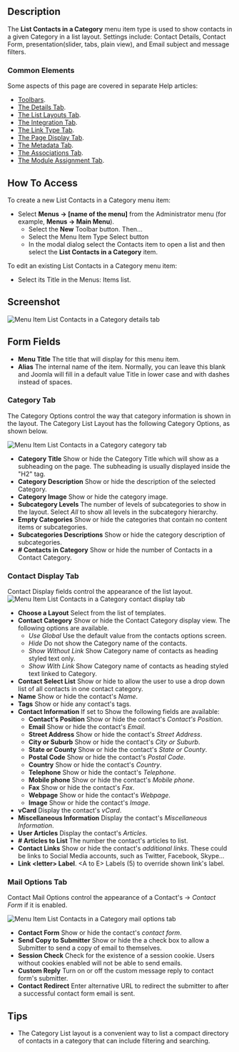 <!-- Filename: Help4.x:Menu_Item:_List_Contacts_in_a_Category / Display title: List Contacts in a Category -->

## Description

The **List Contacts in a Category** menu item type is used to show
contacts in a given Category in a list layout. Settings include: Contact
Details, Contact Form, presentation(slider, tabs, plain view), and Email
subject and message filters.

### Common Elements

Some aspects of this page are covered in separate Help articles:

* [Toolbars](jdocmanual?article=help/common-elements/toolbars).
* [The Details Tab](jdocmanual?article=help/menu-items-common/menu-item-details).
* [The List Layouts Tab](jdocmanual?article=help/menu-items-common/menu-item-list-layouts).
* [The Integration Tab](jdocmanual?article=help/menu-items-common/menu-item-integration).
* [The Link Type Tab](jdocmanual?article=help/menu-items-common/menu-item-link-type).
* [The Page Display Tab](jdocmanual?article=help/menu-items-common/menu-item-page-display).
* [The Metadata Tab](jdocmanual?article=help/menu-items-common/menu-item-metadata).
* [The Associations Tab](jdocmanual?article=help/common-elements/edit-associations).
* [The Module Assignment Tab](jdocmanual?article=help/menu-items-common/menu-item-module-assignment).

## How To Access

To create a new List Contacts in a Category menu item:

- Select **Menus → \[name of the menu\]** from the Administrator
  menu (for example, **Menus → Main Menu**).
  - Select the **New** Toolbar button. Then...
  - Select the Menu Item Type Select button
  - In the modal dialog select the Contacts item to open a list and then
    select the **List Contacts in a Category** item.

To edit an existing List Contacts in a Category menu item:

- Select its Title in the Menus: Items list.

## Screenshot

![Menu Item List Contacts in a Category details tab](../../../en/images/menu-items/contacts-list-contacts-in-a-category-details-tab.png)

## Form Fields

- **Menu Title** The title that will display for this menu item.
- **Alias** The internal name of the item. Normally, you can leave this
  blank and Joomla will fill in a default value Title in lower case and
  with dashes instead of spaces.

### Category Tab

The Category Options control the way that category information is shown
in the layout. The Category List Layout has the following Category
Options, as shown below.

![Menu Item List Contacts in a Category category tab](../../../en/images/menu-items/contacts-list-contacts-in-a-category-category-tab.png)

- **Category Title** Show or hide the Category Title which
  will show as a subheading on the page. The subheading is usually
  displayed inside the "H2" tag.
- **Category Description** Show or hide the description of the selected
  Category.
- **Category Image** Show or hide the category image.
- **Subcategory Levels** The number of levels of subcategories to show in
  the layout. Select *All* to show all levels in the subcategory hierarchy.
- **Empty Categories** Show or hide the categories that contain no content
  items or subcategories.
- **Subcategories Descriptions** Show or hide the category description of
  subcategories.
- **\# Contacts in Category** Show or hide the number of Contacts in a
  Contact Category.

### Contact Display Tab

Contact Display fields control the appearance of the list layout.
![Menu Item List Contacts in a Category contact display tab](../../../en/images/menu-items/contacts-featured-contacts-form-tab.png)

- **Choose a Layout** Select from the list of templates.
- **Contact Category** Show or hide the Contact Category display view.
    The following options are available.
    - *Use Global* Use the default value from the contacts options screen.
    - *Hide* Do not show the Category name of the contacts.
    - *Show Without Link* Show Category name of contacts as heading styled
      text only.
    - *Show With Link* Show Category name of contacts as heading styled text
    linked to Category.
- **Contact Select List** Show or hide to allow the user to use a drop down
  list of all contacts in one contact category.
- **Name** Show or hide the contact's *Name*.
- **Tags** Show or hide any contact's tags.
- **Contact Information** If set to Show the following fields are available:
  - **Contact's Position** Show or hide the contact's *Contact's Position*.
  - **Email** Show or hide the contact's *Email*.
  - **Street Address** Show or hide the contact's *Street Address*.
  - **City or Suburb** Show or hide the contact's *City or Suburb*.
  - **State or County** Show or hide the contact's *State or County*.
  - **Postal Code** Show or hide the contact's *Postal Code*.
  - **Country** Show or hide the contact's *Country*.
  - **Telephone** Show or hide the contact's *Telephone*.
  - **Mobile phone** Show or hide the contact's *Mobile phone*.
  - **Fax** Show or hide the contact's *Fax*.
  - **Webpage** Show or hide the contact's *Webpage*.
  - **Image** Show or hide the contact's *Image*.
- **vCard** Display the contact's *vCard*.
- **Miscellaneous Information** Display the contact's *Miscellaneous Information*.
- **User Articles** Display the contact's *Articles*.
- **\# Articles to List** The number the contact's articles to list.
- **Contact Links** Show or hide the contact's *additional links*. These could
  be links to Social Media accounts, such as Twitter, Facebook, Skype...
- **Link \<letter\> Label**. \<A to E\> Labels (5) to override shown
  link's label.

### Mail Options Tab

Contact Mail Options control the appearance of a Contact's → *Contact Form*
if it is enabled.

![Menu Item List Contacts in a Category mail options tab](../../../en/images/menu-items/contacts-featured-contacts-mail-options-tab.png)

- **Contact Form** Show or hide the contact's *contact form*.
- **Send Copy to Submitter** Show or hide the a check
  box to allow a Submitter to send a copy of email to themselves.
- **Session Check** Check for the existence of a session cookie. Users without
  cookies enabled will not be able to send emails.
- **Custom Reply** Turn on or off the custom message reply to contact form's
  submitter.
- **Contact Redirect** Enter alternative URL to redirect the submitter to
  after a successful contact form email is sent.

## Tips

- The Category List layout is a convenient way to list a compact
  directory of contacts in a category that can include filtering and
  searching.
